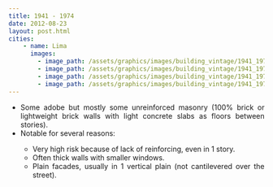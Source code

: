 ```yaml
---
title: 1941 - 1974
date: 2012-08-23
layout: post.html
cities:
    - name: Lima
      images:
        - image_path: /assets/graphics/images/building_vintage/1941_1974_01.png
        - image_path: /assets/graphics/images/building_vintage/1941_1974_02.png
        - image_path: /assets/graphics/images/building_vintage/1941_1974_03.png
        - image_path: /assets/graphics/images/building_vintage/1941_1974_04.png
---
```

<p>
  <ul align="justify">
    <li>Some adobe but mostly some unreinforced masonry (100% brick or lightweight brick walls with light concrete slabs as floors between stories).</li>
    <li>Notable for several reasons:</li>
      <ul>
          <li type="circle">Very high risk because of lack of reinforcing, even in 1 story.</li>
          <li type="circle">Often thick walls with smaller windows.</li>
          <li type="circle">Plain facades, usually in 1 vertical plain (not cantilevered over the street).</li>
        </ul> 
  </ul>
</p>

